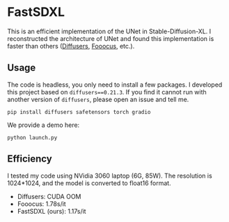 # FastSDXL

This is an efficient implementation of the UNet in Stable-Diffusion-XL. I reconstructed the architecture of UNet and found this implementation is faster than others ([Diffusers](https://github.com/huggingface/diffusers), [Fooocus](https://github.com/lllyasviel/Fooocus), etc.).

## Usage

The code is headless, you only need to install a few packages. I developed this project based on `diffusers==0.21.3`. If you find it cannot run with another version of `diffusers`, please open an issue and tell me.

```
pip install diffusers safetensors torch gradio
```

We provide a demo here:

```
python launch.py
```

## Efficiency

I tested my code using NVidia 3060 laptop (6G, 85W). The resolution is 1024*1024, and the model is converted to float16 format.

* Diffusers: CUDA OOM
* Fooocus: 1.78s/it
* FastSDXL (ours): 1.17s/it
